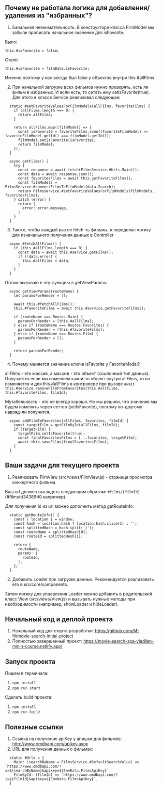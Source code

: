 ## Почему не работала логика для добавления/удаления из "избранных"?

1. Банальная невнимательность. В конструкторе класса FilmModel мы забыли прописать начальное значение для isFavorite.

Было:
```
this.#isFavorite = false;
```

Стало:
```
this.#isFavorite = filmData.isFavorite;
```

Именно поэтому у нас всегда был false у объектов внутри this.#allFilms.

2. При начальной загрузке всех фильмов нужно проверять, есть ли фильм в избранных. И если есть, то сетать ему setIsFavorite(true). Для этого в классе Service реализовал следующее:

```
  static #setFavoriteValuesForFilmModels(allFilms, favoriteFilms) {
    if (allFilms.length === 0) {
      return allFilms;
    }

    return allFilms.map((filmModel) => {
      const isFavorite = favoriteFilms.some((favoriteFilmModel) => favoriteFilmModel.getId() === filmModel.getId());
      filmModel.setIsFavorite(isFavorite);
      return filmModel;
    });
  }
```

```
  async getFilms() {
    try {
      const response = await fetch(FilmsService.#Urls.Main());
      const data = await response.json();
      const favoritesFilms = await this.getFavoriteFilms();
      const filmModels = FilmsService.#convertFilmsToFilmModel(data.Search);
      return FilmsService.#setFavoriteValuesForFilmModels(filmModels, favoritesFilms);
    } catch (error) {
      return {
        error: error.message,
      }
    }
  }
```

3. Также, чтобы каждый раз не fetch-ть фильмы, я переделал логику для изначального получения данных в Controller

```
  async #fetchAllFilms() {
    if (this.#allFilms.length === 0) {
      const data = await this.#service.getFilms();
      if (!data.error) {
        this.#allFilms = data;
      }
    }
  }
```

Потом вызываю в эту функцию в getViewParams:

```
  async getViewParams(routeName) {
    let paramsForRender = [];
    
    await this.#fetchAllFilms();
    this.#favoriteFilms = await this.#service.getFavoriteFilms();

    if (routeName === Routes.Main) {
      paramsForRender = [this.#allFilms];
    } else if (routeName === Routes.Favorites) {
      paramsForRender = [this.#favoriteFilms];
    } else if (routeName === Routes.Film) {
      paramsForRender = [];
    }

    return paramsForRender;
  }
```

4. Почему меняется значение ключа isFavorite у FavoriteModal?

allFilms - это массив, а массив - это объект (ссылочный тип данных). Получается если мы изменяем какой-то объект внутри allFilms, то он изменяется и для this.#allFilms в контролере при вызове `await this.#service.removeFilmFromFavorites(this.#allFilms, this.#favoriteFilms, filmId);`

Мутабельность - это не всегда хорошо. Но мы решили, что значения мы будем изменять через сеттер (setIsFavorite), поэтому по-другому навряд-ли получится.


```
  async addFilmToFavorites(allFilms, favorites, filmId) {
    const targetFilm = getFilmById(allFilms, filmId);
    if (targetFilm) {
      targetFilm.setIsFavorite(true);
      const finalFavoritesFilms = [...favorites, targetFilm];
      await this.saveFilms(finalFavoritesFilms);
    }
  }
```


## Ваши задачи для текущего проекта

1. Реализовать FilmView (src/views/FilmView.js) - страница просмотра конкертного фильма.

Ваш url должен выглядеть следующим образом: `#films/[filmId]` (#films/tt3438640 например).

Для получения id из url можно дополнить метод getRouteInfo:

```
  static getRouteInfo() {
    const { location } = window;
    const hash = location.hash ? location.hash.slice(1) : '';
    const splittedHash = hash.split('/');
    const routeName = splittedHash[0];
    const routeId = splittedHash[1];

    return {
      routeName,
      params: {
        routeId,
      },
    };
  }
```

2. Добавить Loader при загрузке данных. Рекомендуется реализовать его в src/core/components.

Затем логику для управления Loader можно добавить в родительский класс View (src/views/View.js) и вызывать нужные методы при необходимости (например, showLoader и hideLoader).

## Начальный код и деплой проекта

1. Начальный код для старта разработки: https://github.com/M-fil/movie-search-initial-project
2. Полностью завершенный проект: https://movie-search-spa-vladilen-minin-course.netlify.app/

## Запуск проекта
Пишем в терминале:
1. `npm install`
2. `npm run start`

Сделать build проекта:
1. `npm install`
2. `npm run build`

## Полезные ссылки
1. Ссылка на получение apiKey у апишки для фильмов: http://www.omdbapi.com/apikey.aspx
2. URL для получения данных о фильмах:
```
  static #Urls = {
    Main: (searchByName = FilmsService.#DefaultSearchValue) => `https://www.omdbapi.com/?s=${searchByName}&apikey=${EnvData.FilmsApiKey}`,
    FilmById: (filmId) => `https://www.omdbapi.com/?i=${filmId}&apikey=${EnvData.FilmsApiKey}`,
  }
```
